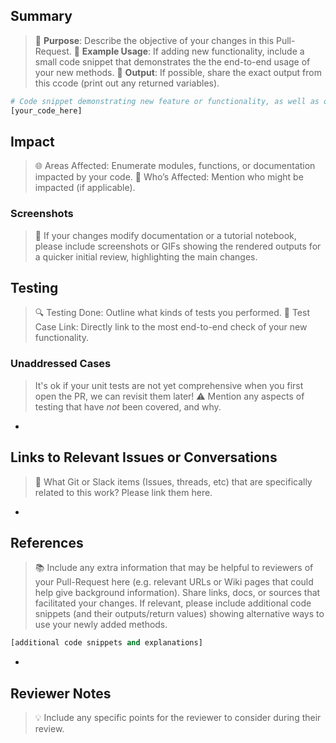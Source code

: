 ## Summary

> 🎯 **Purpose**: Describe the objective of your changes in this Pull-Request.
> 📜 **Example Usage**:  If adding new functionality, include a small code snippet that demonstrates the the end-to-end usage of your new methods.
> 📄 **Output**: If possible, share the exact output from this ccode (print out any returned variables).

```python
# Code snippet demonstrating new feature or functionality, as well as outputs
[your_code_here]
```



## Impact

> 🌐 Areas Affected: Enumerate modules, functions, or documentation impacted by your code.
> 👥 Who’s Affected: Mention who might be impacted (if applicable).
### Screenshots
> 📸 If your changes modify documentation or a tutorial notebook, please include screenshots or GIFs showing the rendered outputs for a quicker initial review, highlighting the main changes.


## Testing

> 🔍 Testing Done: Outline what kinds of tests you performed.
> 🔗 Test Case Link: Directly link to the most end-to-end check of your new functionality.
### Unaddressed Cases

> It's ok if your unit tests are not yet
> comprehensive when you first open the PR,
> we can revisit them later!
> ⚠️ Mention any aspects of testing that have *not* been covered, and why.

-

## Links to Relevant Issues or Conversations

> 🔗 What Git or Slack items (Issues, threads, etc) that are specifically related to
> this work? Please link them here.

-

## References

> 📚 Include any extra information that may be helpful to reviewers of your
> Pull-Request here (e.g. relevant URLs or Wiki pages that could help give
> background information). 
> Share links, docs, or sources that facilitated your changes.
> If relevant, please include additional code snippets
> (and their outputs/return values) showing alternative ways to use your newly added methods.

```python
[additional code snippets and explanations]
```

-

## Reviewer Notes
> 💡 Include any specific points for the reviewer to consider during their review.

